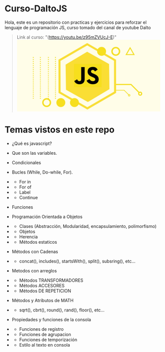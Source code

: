 # Curso-DaltoJS
Hola, este es un repositorio con practicas y ejercicios para reforzar el lenguaje de programación JS, curso tomado del canal de youtube Dalto

> Link al curso: "(https://youtu.be/z95mZVUcJ-E)"
![image](/image/js.jpg)

# Temas vistos en este repo
-  ¿Qué es javascript?
-  Que son las variables.
-  Condicionales 
-  Bucles (While, Do-while, For).
- - For in
- - For of
- - Label
- - Continue
-  Funciones

-  Programación Orientada a Objetos
- - Clases (Abstracción, Modularidad, encapsulamiento, polimorfismo)
- - Objetos
- - Herencia
- - Métodos estaticos

-  Métodos con Cadenas 
- - concat(), includes(), startsWith(), split(), subsring(), etc...
-  Metodos con arreglos
- - Métodos TRANSFORMADORES
- - Métodos ACCESORES
- - Métodos DE REPETICION
-  Métodos y Atributos de MATH
- - sqrt(), cbrt(), round(), rand(), floor(), etc...

-  Propiedades y funciones de la consola
- - Funciones de registro
- - Funciones de agrupacion
- - Funciones de temporización
- - Estilo al texto en consola





